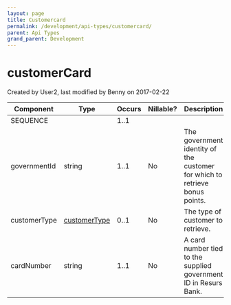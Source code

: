 ```yaml
---
layout: page
title: Customercard
permalink: /development/api-types/customercard/
parent: Api Types
grand_parent: Development
---
```




# customerCard 
Created by User2, last modified by Benny on 2017-02-22
  
| Component    | Type                                      | Occurs | Nillable? | Description                                                                 |
|--------------|-------------------------------------------|--------|-----------|-----------------------------------------------------------------------------|
| SEQUENCE     |                                           | 1..1   |           |                                                                             |
| governmentId | string                                    | 1..1   | No        | The government identity of the customer for which to retrieve bonus points. |
| customerType | [customerType](customerType_1475683.html) | 0..1   | No        | The type of customer to retrieve.                                           |
| cardNumber   | string                                    | 1..1   | No        | A card number tied to the supplied government ID in Resurs Bank.            |
  

